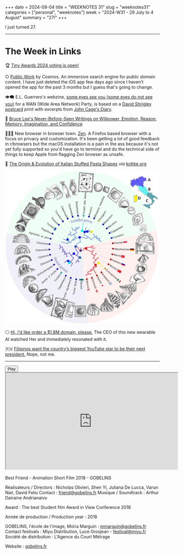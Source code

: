 +++
date = 2024-08-04
title = "WEEKNOTES 31"
slug = "weeknotes31"
categories = ["personal", "weeknotes"]
week = "2024-W31 - 29 July to 4 August"
summary = "27!"
+++

I just turned 27.

---

# The Week in Links

🏆 [Tiny Awards 2024 voting is open!](https://tinyawards.net/)

○ [Public.Work](https://public.work/?ref=krabf.com) by Cosmos. An immersive search engine for *public domain* content. I have just deleted the iOS app few days ago since I haven't opened the app for the past 3 months but I guess that's going to change.

👁️‍🗨️ E.L. Guerrero's webzine, [some eyes see you (some eyes do not see you)](https://some-eyes-see-you.glitch.me/) for a WAN (Wide Area Network) Party, is based on a [David Shrigley postcard](https://shrigshop.com/products/david-shrigley-postcard-some-eyes-see-you) print with excerpts from [John Cage's Diary](https://www.ubu.com/sound/cage_diary.html).

🥋 [Bruce Lee's Never-Before-Seen Writings on Willpower, Emotion, Reason, Memory, Imagination, and Confidence](https://www.themarginalian.org/2016/08/01/bruce-lee-notebook/?ref=krabf.com)

🧘🏻‍♀️ New browser in browser town. [Zen](https://get-zen.vercel.app/). A Firefox based browser with a focus on privacy and customization. It's been getting a lot of good feedback in r/browsers but the macOS installation is a pain in the ass because it's not yet fully supported so you'd have go to terminal and do the technical side of things to keep Apple from flagging Zen browser as unsafe.

🍝 [The Origin & Evolution of Italian Stuffed Pasta Shapes](https://kottke.org/24/07/the-origin-evolution-of-italian-stuffed-pasta-shapes?ref=krabf.com) *via* [kottke.org](https://kottke.org?ref=krabf.com)

![Phylogeny of pasta ripiena](content/weeknotes/weeknotes31/pasta-shapes-evolution.jpg "Phylogeny of pasta ripiena. The geographical regions considered include A: northern Italy (blue), B: central Italy (aqua), C: southern Italy (green), D: Sardinia (yellow), and E: outgroups (red). Pie charts show ancestral distribution probabilities inferred by BioGeoBEARS")

⚪ [Hi, I'd like order a $1.8M domain, please.](https://archive.is/20240801205005/https://www.404media.co/ai-friend-company-spent-1-8-million-and-most-its-funds-on-domain-name/) The CEO of this new wearable AI watched Her and immediately resonated with it.

🇵🇭 [Filipinos want the country’s biggest YouTube star to be their next president.](https://restofworld.org/2024/raffy-tulfo-philippines-president/?ref=krabf.com) Nope, not me.

---

<lite-youtube videoid="j01Hg4QJ6NE" style="background-image: url(&quot;https://i.ytimg.com/vi/j01Hg4QJ6NE/hqdefault.jpg&quot;);" class="lyt-activated"><button type="button" class="lty-playbtn"><span class="lyt-visually-hidden">Play</span></button><iframe width="560" height="315" title="Play" allow="accelerometer; autoplay; encrypted-media; gyroscope; picture-in-picture" allowfullscreen="" src="https://www.youtube-nocookie.com/embed/j01Hg4QJ6NE?autoplay"></iframe></lite-youtube>

Best Friend - Animation Short Film 2018 - GOBELINS

Réalisateurs / Directors : Nicholas Olivieri, Shen Yi, Juliana De Lucca, Varun Nair, David Feliu
Contact : friend@gobelins.fr
Musique / Soundtrack : Arthur Dairaine Andrianaivo

Award : The best Student film Award in View Conference 2018

Année de production / Production year : 2018

GOBELINS, l'école de l'image, Moïra Marguin : mmarguin@gobelins.fr
Contact festivals : Miyu Distribution, Luce Grosjean - festival@miyu.fr
Société de distribution : L'Agence du Court Métrage

Website : [gobelins.fr](gobelins.fr)